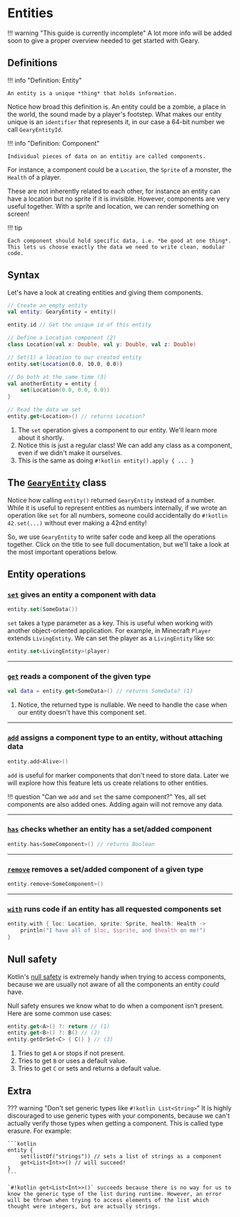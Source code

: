 # Entities

!!! warning "This guide is currently incomplete"
    A lot more info will be added soon to give a proper overview needed to get started with Geary.

## Definitions

!!! info "Definition: Entity"

    An entity is a unique *thing* that holds information.

Notice how broad this definition is. An entity could be a zombie, a place in the world, the sound made by a player's footstep. What makes our entity unique is an `identifier` that represents it, in our case a 64-bit number we call `GearyEntityId`.

!!! info "Definition: Component"

    Individual pieces of data on an entitiy are called components.

For instance, a component could be a `Location`, the `Sprite` of a monster, the `Health` of a player.

These are not inherently related to each other, for instance an entity can have a location but no sprite if it is invisible. However, components are very useful together. With a sprite and location, we can render something on screen!

!!! tip

    Each component should hold specific data, i.e. *be good at one thing*. This lets us choose exactly the data we need to write clean, modular code.

## Syntax

Let's have a look at creating entities and giving them components.

```kotlin
// Create an empty entity
val entity: GearyEntity = entity()

entity.id // Get the unique id of this entity

// Define a Location component (2)
class Location(val x: Double, val y: Double, val z: Double)

// Set(1) a location to our created entity
entity.set(Location(0.0, 10.0, 0.0))

// Do both at the same time (3)
val anotherEntity = entity {
    set(Location(0.0, 0.0, 0.0))
}

// Read the data we set
entity.get<Location>() // returns Location?
```

1. The `set` operation gives a component to our entity. We'll learn more about it shortly.
2. Notice this is just a regular class! We can add any class as a component, even if we didn't make it ourselves.
3. This is the same as doing `#!kotlin entity().apply { ... }`

## The [`GearyEntity`](https://mineinabyss.com/Geary/geary-core/com.mineinabyss.geary.datatypes/-geary-entity/index.html) class

Notice how calling `entity()` returned `GearyEntity` instead of a number. While it is useful to represent entities as numbers internally, if we wrote an operation like `set` for all numbers, someone could accidentally do `#!kotlin 42.set(...)` without ever making a 42nd entity!

So, we use `GearyEntity` to write safer code and keep all the operations together. Click on the title to see full documentation, but we'll take a look at the most important operations below.

## Entity operations

### [`set`](https://mineinabyss.com/Geary/geary-core/com.mineinabyss.geary.datatypes/-geary-entity/set.html) gives an entity a component with data

```kotlin
entity.set(SomeData())
```

`set` takes a type parameter as a key. This is useful when working with another object-oriented application. For example, in Minecraft `Player` extends `LivingEntity`. We can set the player as a `LivingEntity` like so:

```kotlin
entity.set<LivingEntity>(player)
```

<hr>

### [`get`](https://mineinabyss.com/Geary/geary-core/com.mineinabyss.geary.datatypes/-geary-entity/get.html) reads a component of the given type

```kotlin
val data = entity.get<SomeData>() // returns SomeData? (1)
```

1. Notice, the returned type is nullable. We need to handle the case when our entity doesn't have this component set.

<hr>

### [`add`](https://mineinabyss.com/Geary/geary-core/com.mineinabyss.geary.datatypes/-geary-entity/add.html) assigns a component type to an entity, without attaching data

```kotlin
entity.add<Alive>()
```

`add` is useful for marker components that don't need to store data. Later we will explore how this feature lets us create relations to other entities.

!!! question "Can we `add` and `set` the same component?"
    Yes, all set components are also added ones. Adding again will not remove any data.

<hr>

### [`has`](https://mineinabyss.com/Geary/geary-core/com.mineinabyss.geary.datatypes/-geary-entity/has.html) checks whether an entity has a set/added component

```kotlin
entity.has<SomeComponent>() // returns Boolean
```

<hr>

### [`remove`](https://mineinabyss.com/Geary/geary-core/com.mineinabyss.geary.datatypes/-geary-entity/remove.html) removes a set/added component of a given type

```kotlin
entity.remove<SomeComponent>()
```

<hr>

### [`with`](https://mineinabyss.com/Geary/geary-core/com.mineinabyss.geary.helpers/with.html) runs code if an entity has all requested components set

```kotlin
entity.with { loc: Location, sprite: Sprite, health: Health ->
    println("I have all of $loc, $sprite, and $health on me!")
}
```

## Null safety

Kotlin's [null safety](https://kotlinlang.org/docs/null-safety.html) is extremely handy when trying to access components, because we are usually not aware of all the components an entity *could* have.

Null safety ensures we know what to do when a component isn't present. Here are some common use cases:

```kotlin
entity.get<A>() ?: return // (1)
entity.get<B>() ?: B() // (2)
entity.getOrSet<C> { C() } // (3)
```

1. Tries to get `A` or stops if not present.
2. Tries to get `B` or uses a default value.
3. Tries to get `C` or sets and returns a default value.

## Extra

??? warning "Don't set generic types like `#!kotlin List<String>`"
    It is highly discouraged to use generic types with your components, because we can't
    actually verify those types when getting a component. This is called type erasure. For example:
    
    ```kotlin
    entity {
        set(listOf("strings")) // sets a list of strings as a component
        get<List<Int>>() // will succeed!
    }
    ```
    
    `#!kotlin get<List<Int>>()` succeeds because there is no way for us to know the generic type of the list during runtime. However, an error
    will be thrown when trying to access elements of the list which thought were integers, but are actually strings.
